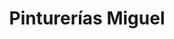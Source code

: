 ---
title: "Pinturerías Miguel"
url: /ciudad-autonoma-de-buenos-aires/pinturerias-miguel/
shop: Farben
---